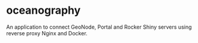 # oceanography
An application to connect GeoNode, Portal and Rocker Shiny servers using reverse proxy Nginx and Docker.
